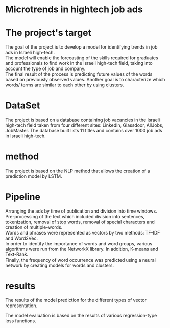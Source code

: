 # Microtrends in hightech job ads 

# The project's target

The goal of the project is to develop a model for identifying trends in job ads in Israeli high-tech.   
The model will enable the forecasting of the skills required for graduates and professionals to find work in the Israeli high-tech field, 
taking into account the type of job and company.                         
The final result of the process is predicting future values of the words based on previously observed values. 
Another goal is to characterize which words/ terms are similar to each other by using clusters.

# DataSet

The project is based on a database containing job vacancies in the Israeli high-tech field taken from 
four different sites: LinkedIn, Glassdoor, AllJobs, JobMaster. 
The database built lists 11 titles and contains over 1000 job ads in Israeli high-tech. 

# method
The project is based on the NLP method that allows the creation of a prediction model by LSTM.

# Pipeline 
Arranging the ads by time of publication and division into time windows.  
Pre-processing of the text which included division into sentences, tokenization, removal of stop words, removal of special characters and creation of multiple-words.                                               
Words and phrases were represented as vectors by two methods: TF-IDF and Word2Vec.                                       
In order to identify the importance  of words and word groups, various algorithms were run from the NetworkX library. 
In addition, K-means and Text-Rank.                                                                 
Finally, the frequency of word occurrence was predicted using a neural network by creating models for words and clusters.

# results
The results of the model prediction for the different types of vector representation.

The model evaluation is based on the results of various regression-type loss functions.
